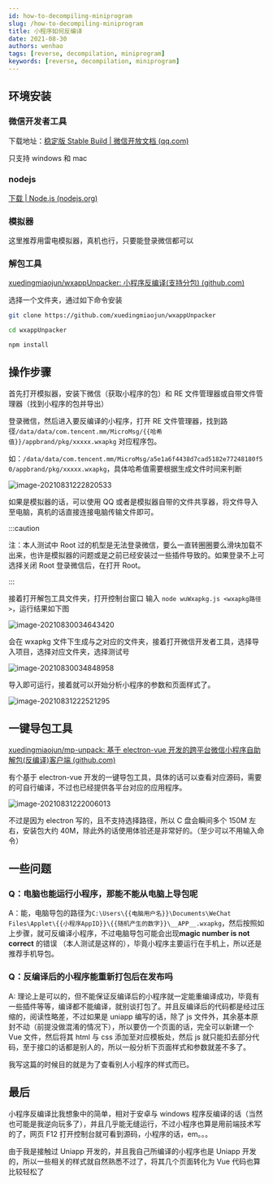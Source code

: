 ```yaml
---
id: how-to-decompiling-miniprogram
slug: /how-to-decompiling-miniprogram
title: 小程序如何反编译
date: 2021-08-30
authors: wenhao
tags: [reverse, decompilation, miniprogram]
keywords: [reverse, decompilation, miniprogram]
---
```


<!-- truncate -->

## 环境安装

### 微信开发者工具

下载地址：[稳定版 Stable Build | 微信开放文档 (qq.com)](https://developers.weixin.qq.com/miniprogram/dev/devtools/download.html)

只支持 windows 和 mac

### nodejs

[下载 | Node.js (nodejs.org)](https://nodejs.org/zh-cn/download/)

### 模拟器

这里推荐用雷电模拟器，真机也行，只要能登录微信都可以

### 解包工具

[xuedingmiaojun/wxappUnpacker: 小程序反编译(支持分包) (github.com)](https://github.com/xuedingmiaojun/wxappUnpacker)

选择一个文件夹，通过如下命令安装

```sh
git clone https://github.com/xuedingmiaojun/wxappUnpacker

cd wxappUnpacker

npm install
```

## 操作步骤

首先打开模拟器，安装下微信（获取小程序的包）和 RE 文件管理器或自带文件管理器（找到小程序的包并导出）

登录微信，然后进入要反编译的小程序，打开 RE 文件管理器，找到路径`/data/data/com.tencent.mm/MicroMsg/{{哈希值}}/appbrand/pkg/xxxxx.wxapkg` 对应程序包。

如：`/data/data/com.tencent.mm/MicroMsg/a5e1a6f4438d7cad5182e77248180f50/appbrand/pkg/xxxxx.wxapkg`，具体哈希值需要根据生成文件时间来判断

![image-20210831222820533](https://img.kuizuo.cn/image-20210831222820533.png)

如果是模拟器的话，可以使用 QQ 或者是模拟器自带的文件共享器，将文件导入至电脑，真机的话直接连接电脑传输文件即可。

:::caution

注：本人测试中 Root 过的机型是无法登录微信，要么一直转圈圈要么滑块加载不出来，也许是模拟器的问题或是之前已经安装过一些插件导致的。如果登录不上可选择关闭 Root 登录微信后，在打开 Root。

:::

接着打开解包工具文件夹，打开控制台窗口
输入 `node wuWxapkg.js <wxapkg路径>`，运行结果如下图

![image-20210830034643420](https://img.kuizuo.cn/image-20210830034643420.png)

会在 wxapkg 文件下生成与之对应的文件夹，接着打开微信开发者工具，选择导入项目，选择对应文件夹，选择测试号

![image-20210830034848958](https://img.kuizuo.cn/image-20210830034848958.png)

导入即可运行，接着就可以开始分析小程序的参数和页面样式了。

![image-20210831222521295](https://img.kuizuo.cn/image-20210831222521295.png)

## 一键导包工具

[xuedingmiaojun/mp-unpack: 基于 electron-vue 开发的跨平台微信小程序自助解包(反编译)客户端 (github.com)](https://github.com/xuedingmiaojun/mp-unpack)

有个基于 electron-vue 开发的一键导包工具，具体的话可以查看对应源码，需要的可自行编译，不过也已经提供各平台对应的应用程序。

![image-20210831222006013](https://img.kuizuo.cn/image-20210831222006013.png)

不过是因为 electron 写的，且不支持选择路径，所以 C 盘会瞬间多个 150M 左右，安装包大约 40M，除此外的话使用体验还是非常好的。（至少可以不用输入命令）

## 一些问题

### Q：电脑也能运行小程序，那能不能从电脑上导包呢

A：能，电脑导包的路径为`C:\Users\{{电脑用户名}}\Documents\WeChat Files\Applet\{{小程序AppID}}\{{随机产生的数字}}\__APP__.wxapkg`，然后按照如上步骤，就可反编译小程序，不过电脑导包可能会出现**magic number is not correct** 的错误 （本人测试是这样的），毕竟小程序主要运行在手机上，所以还是推荐手机导包。

### Q：反编译后的小程序能重新打包后在发布吗

A: 理论上是可以的，但不能保证反编译后的小程序就一定能重编译成功，毕竟有一些插件等等，编译都不能编译，就别谈打包了。并且反编译后的代码都是经过压缩的，阅读性略差，不过如果是 uniapp 编写的话，除了 js 文件外，其余基本原封不动（前提没做混淆的情况下），所以要仿一个页面的话，完全可以新建一个 Vue 文件，然后将其 html 与 css 添加至对应模板处，然后 js 就只能扣去部分代码，至于接口的话都是别人的，所以一般分析下页面样式和参数就差不多了。

我写这篇的时候目的就是为了查看别人小程序的样式而已。

## 最后

小程序反编译比我想象中的简单，相对于安卓与 windows 程序反编译的话（当然也可能是我逆向玩多了），并且几乎能无缝运行，不过小程序也算是用前端技术写的了，网页 F12 打开控制台就可看到源码，小程序的话，em。。。

由于我是接触过 Uniapp 开发的，并且我自己所编译的小程序也是 Uniapp 开发的，所以一些相关的样式就自然熟悉不过了，将其几个页面转化为 Vue 代码也算比较轻松了
